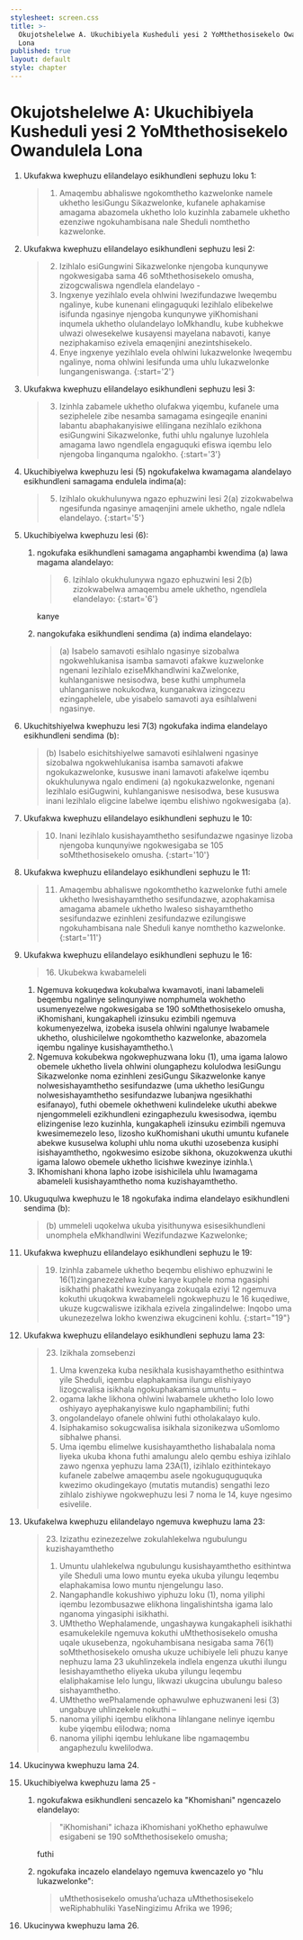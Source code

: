 ```yaml
---
stylesheet: screen.css
title: >-
  Okujotshelelwe A. Ukuchibiyela Kusheduli yesi 2 YoMthethosisekelo Owandulela
  Lona
published: true
layout: default
style: chapter
---
```


# Okujotshelelwe A: Ukuchibiyela Kusheduli yesi 2 YoMthethosisekelo Owandulela Lona

1.	Ukufakwa kwephuzu elilandelayo esikhundleni sephuzu loku 1:

	> 1. Amaqembu abhaliswe ngokomthetho kazwelonke namele ukhetho lesiGungu Sikazwelonke, kufanele aphakamise amagama abazomela ukhetho lolo kuzinhla zabamele ukhetho ezenziwe ngokuhambisana nale Sheduli nomthetho kazwelonke.

2.	Ukufakwa kwephuzu elilandelayo esikhundleni sephuzu lesi 2:

	> 2. Izihlalo esiGungwini Sikazwelonke njengoba kunqunywe ngokwesigaba sama 46 soMthethosisekelo omusha, zizogcwaliswa ngendlela elandelayo -
	>	1.	Ingxenye yezihlalo evela ohlwini lwezifundazwe lweqembu ngalinye,
    kube kunenani elingaguquki lezihlalo elibekelwe isifunda ngasinye njengoba kunqunywe yiKhomishani inqumela ukhetho olulandelayo loMkhandlu, kube kubhekwe ulwazi olwesekelwe kusayensi mayelana nabavoti, kanye neziphakamiso ezivela emaqenjini anezintshisekelo.
	>	1.	Enye ingxenye yezihlalo evela ohlwini lukazwelonke lweqembu
    ngalinye, noma ohlwini lesifunda uma uhlu lukazwelonke lungangeniswanga.
	> {:start='2'}

3.	Ukufakwa kwephuzu elilandelayo esikhundleni sephuzu lesi 3:

	> 3. Izinhla zabamele ukhetho olufakwa yiqembu, kufanele uma seziphelele zibe nesamba samagama esingeqile enanini labantu abaphakanyisiwe elilingana nezihlalo ezikhona esiGungwini Sikazwelonke, futhi uhlu ngalunye luzohlela amagama lawo ngendlela engaguquki efiswa iqembu lelo njengoba linganquma ngalokho.
	> {:start='3'}

4.	Ukuchibiyelwa kwephuzu lesi (5) ngokufakelwa kwamagama alandelayo esikhundleni samagama endulela indima(a):

	> 5. Izihlalo okukhulunywa ngazo ephuzwini lesi 2(a) zizokwabelwa ngesifunda ngasinye amaqenjini amele ukhetho, ngale ndlela elandelayo.
	> {:start='5'}

5.	Ukuchibiyelwa kwephuzu lesi (6):
	1.	ngokufaka esikhundleni samagama angaphambi kwendima (a) lawa
        magama alandelayo:

		> 6. Izihlalo okukhulunywa ngazo ephuzwini lesi 2(b) zizokwabelwa amaqembu amele ukhetho, ngendlela elandelayo: 
		> {:start='6'}
		
		kanye

	1.	nangokufaka esikhundleni sendima (a) indima elandelayo:

		> (a) Isabelo samavoti esihlalo ngasinye sizobalwa ngokwehlukanisa isamba samavoti afakwe kuzwelonke ngenani lezihlalo eziseMkhandlwini kaZwelonke, kuhlanganiswe nesisodwa, bese kuthi umphumela uhlanganiswe nokukodwa, kunganakwa izingcezu ezingaphelele, ube yisabelo samavoti aya esihlalweni ngasinye.

6.	Ukuchitshiyelwa kwephuzu lesi 7(3) ngokufaka indima elandelayo esikhundleni sendima (b):

	> (b) Isabelo esichitshiyelwe samavoti esihlalweni ngasinye sizobalwa ngokwehlukanisa isamba samavoti afakwe ngokukazwelonke, kususwe inani lamavoti afakelwe iqembu okukhulunywa ngalo endimeni (a) ngokukazwelonke, ngenani lezihlalo esiGugwini, kuhlanganiswe nesisodwa, bese kususwa inani lezihlalo eligcine labelwe iqembu elishiwo ngokwesigaba (a).

7.	Ukufakwa kwephuzu elilandelayo esikhundleni sephuzu le 10:

	> 10. Inani lezihlalo kusishayamthetho sesifundazwe ngasinye lizoba njengoba kunqunyiwe ngokwesigaba se 105 soMthethosisekelo omusha.
	> {:start='10'}

8.	Ukufakwa kwephuzu elilandelayo esikhundleni sephuzu le 11:

	> 11. Amaqembu abhaliswe ngokomthetho kazwelonke futhi amele ukhetho lwesishayamthetho sesifundazwe, azophakamisa amagama abamele ukhetho lwaleso sishayamthetho sesifundazwe ezinhleni zesifundazwe ezilungiswe ngokuhambisana nale Sheduli kanye nomthetho kazwelonke.
	> {:start='11'}

9.	Ukufakwa kwephuzu elilandelayo esikhundleni sephuzu le 16:

	> 16\. Ukubekwa kwabameleli
	>
	1.	Ngemuva kokuqedwa kokubalwa kwamavoti, inani labameleli beqembu ngalinye selinqunyiwe nomphumela wokhetho usumenyezelwe ngokwesigaba se 190 soMthethosisekelo omusha, iKhomishani, kungakapheli izinsuku ezimbili ngemuva kokumenyezelwa, izobeka isusela ohlwini ngalunye lwabamele ukhetho, olushicilelwe ngokomthetho kazwelonke, abazomela iqembu ngalinye kusishayamthetho.\\
	1.	Ngemuva kokubekwa ngokwephuzwana loku (1), uma igama lalowo obemele ukhetho livela ohlwini olungaphezu kolulodwa lesiGungu Sikazwelonke noma ezinhleni zesiGungu Sikazwelonke kanye nolwesishayamthetho sesifundazwe (uma ukhetho lesiGungu nolwesishayamthetho sesifundazwe lubanjwa ngesikhathi esifanayo), futhi obemele okhethweni kulindeleke ukuthi abekwe njengommeleli ezikhundleni ezingaphezulu kwesisodwa, iqembu elizingenise lezo kuzinhla, kungakapheli izinsuku ezimbili ngemuva kwesimemezelo leso, lizosho kuKhomishani ukuthi umuntu kufanele abekwe kususelwa koluphi uhlu noma ukuthi uzosebenza kusiphi isishayamthetho, ngokwesimo esizobe sikhona, okuzokwenza ukuthi igama lalowo obemele ukhetho licishwe kwezinye izinhla.\\
	1.	IKhomishani khona lapho izobe isishicilela uhlu lwamagama abameleli
    kusishayamthetho noma kuzishayamthetho.

10.	Ukuguqulwa kwephuzu le 18 ngokufaka indima elandelayo esikhundleni sendima (b):

	> (b) ummeleli uqokelwa ukuba yisithunywa esisesikhundleni unomphela eMkhandlwini Wezifundazwe Kazwelonke;

11.	Ukufakwa kwephuzu elilandelayo esikhundleni sephuzu le 19:

	> 19. Izinhla zabamele ukhetho beqembu elishiwo ephuzwini le 16(1)zinganezezelwa kube kanye kuphele noma ngasiphi isikhathi phakathi kwezinyanga zokuqala eziyi 12 ngemuva kokuthi ukuqokwa kwabameleli ngokwephuzu le 16 kuqediwe, ukuze kugcwaliswe izikhala ezivela zingalindelwe: Inqobo uma ukunezezelwa lokho kwenziwa ekugcineni kohlu.
    > {:start="19"}

12.	Ukufakwa kwephuzu elilandelayo esikhundleni sephuzu lama 23:

	> 23\. Izikhala zomsebenzi
	>
	> 1.	Uma kwenzeka kuba nesikhala kusishayamthetho esithintwa yile
    Sheduli, iqembu elaphakamisa ilungu elishiyayo lizogcwalisa isikhala
    ngokuphakamisa umuntu –
	>	1.	ogama lakhe likhona ohlwini lwabamele ukhetho lolo lowo oshiyayo ayephakanyiswe kulo ngaphambilini; futhi
	>	1.	ongolandelayo ofanele ohlwini futhi otholakalayo kulo.
	> 1.	Isiphakamiso sokugcwalisa isikhala sizonikezwa uSomlomo
    sibhalwe phansi.
	> 1.	Uma iqembu elimelwe kusishayamthetho lishabalala noma liyeka ukuba
    khona futhi amalungu alelo qembu eshiya izihlalo zawo ngenxa yephuzu
    lama 23A(1), izihlalo ezithintekayo kufanele zabelwe amaqembu asele ngokuguquguquka kwezimo okudingekayo (mutatis mutandis) sengathi lezo zihlalo zishiywe ngokwephuzu lesi 7 noma le 14, kuye ngesimo esivelile.

13.	Ukufakelwa kwephuzu elilandelayo ngemuva kwephuzu lama 23:

	> 23\. Izizathu ezinezezelwe zokulahlekelwa ngubulungu kuzishayamthetho
	>
	> 1.	Umuntu ulahlekelwa ngubulungu kusishayamthetho esithintwa yile Sheduli uma lowo muntu eyeka ukuba yilungu leqembu elaphakamisa lowo muntu njengelungu laso.
	> 1.	Nangaphandle kokushiwo yiphuzu loku (1), noma yiliphi iqembu
    lezombusazwe elikhona lingalishintsha igama lalo nganoma
    yingasiphi isikhathi.
	> 1.	UMthetho Wephalamende, ungashaywa kungakapheli isikhathi
    esamukelekile ngemuva kokuthi uMthethosisekelo omusha uqale
    ukusebenza, ngokuhambisana nesigaba sama 76(1) soMthethosisekelo
    omusha ukuze uchibiyele leli phuzu kanye nephuzu lama 23
    ukuhlinzekela indlela engenza ukuthi ilungu lesishayamthetho eliyeka
    ukuba yilungu leqembu elaliphakamise lelo lungu, likwazi ukugcina
    ubulungu baleso sishayamthetho.
	> 1.	UMthetho wePhalamende ophawulwe ephuzwaneni lesi (3) ungabuye
    uhlinzekele nokuthi –
	>	1.	nanoma yiliphi iqembu elikhona lihlangane nelinye iqembu kube
        yiqembu elilodwa; noma
	>	1.	nanoma yiliphi iqembu lehlukane libe ngamaqembu
    angaphezulu kwelilodwa.

14.	Ukucinywa kwephuzu lama 24.
15.	Ukuchibiyelwa kwephuzu lama 25 -
	1.	ngokufakwa esikhundleni sencazelo ka "Khomishani" ngencazelo elandelayo:

		> "iKhomishani" ichaza iKhomishani yoKhetho ephawulwe esigabeni se 190 soMthethosisekelo omusha; 

		futhi

	1.	ngokufaka incazelo elandelayo ngemuva kwencazelo yo "hlu lukazwelonke": 

        > uMthethosisekelo omusha’uchaza uMthethosisekelo weRiphabhuliki YaseNingizimu Afrika we 1996;

16.	Ukucinywa kwephuzu lama 26.
